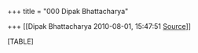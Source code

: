 +++
title = "000 Dipak Bhattacharya"

+++
[[Dipak Bhattacharya	2010-08-01, 15:47:51 [Source](https://groups.google.com/g/bvparishat/c/w1XwbDVudrM)]]



[TABLE]

  

